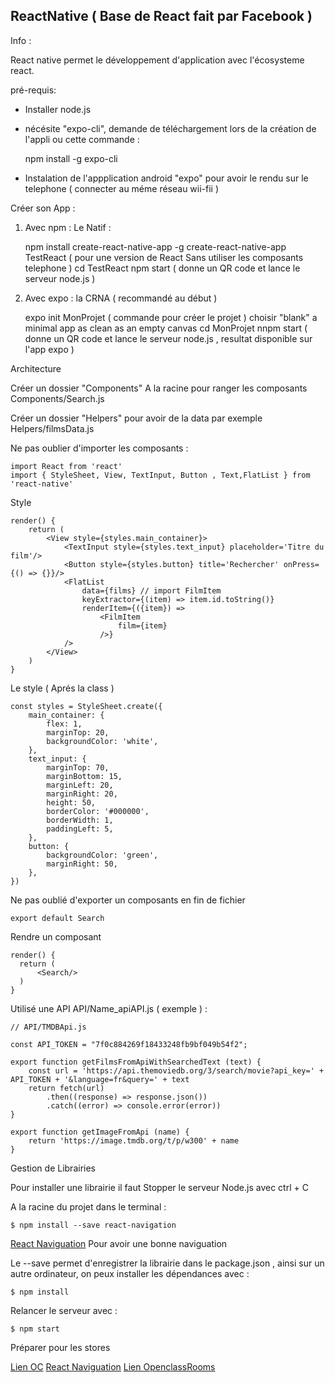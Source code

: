 ## ReactNative ( Base de React fait par Facebook )

Info :

React native permet le développement d'application avec l'écosysteme react.

pré-requis:

- Installer node.js
- nécésite "expo-cli", demande de téléchargement lors de la création de l'appli ou cette commande :


    npm install -g expo-cli

- Instalation de l'appplication android "expo" pour avoir le rendu sur le telephone ( connecter au méme réseau wii-fii )

Créer son App :


1. Avec npm : Le Natif  :


    npm install create-react-native-app -g
    create-react-native-app TestReact ( pour une version de React Sans utiliser les composants telephone )
    cd TestReact
    npm start ( donne un QR code et lance le serveur node.js )


2. Avec expo : la CRNA ( recommandé au début )

    expo init MonProjet ( commande pour créer le projet )
    choisir "blank" a minimal app as clean as an empty canvas
    cd MonProjet
    nnpm start ( donne un QR code et lance le serveur node.js , resultat disponible sur l'app expo )

Architecture


Créer un dossier "Components" A la racine pour ranger les composants
Components/Search.js

Créer un dossier "Helpers" pour avoir de la data par exemple
Helpers/filmsData.js

Ne pas oublier d'importer les composants :


    import React from 'react'
    import { StyleSheet, View, TextInput, Button , Text,FlatList } from 'react-native'

Style



    render() {
        return (
            <View style={styles.main_container}>
                <TextInput style={styles.text_input} placeholder='Titre du film'/>
                <Button style={styles.button} title='Rechercher' onPress={() => {}}/>
                <FlatList
                    data={films} // import FilmItem
                    keyExtractor={(item) => item.id.toString()}
                    renderItem={({item}) =>
                        <FilmItem
                            film={item}
                        />}
                />
            </View>
        )
    }

Le style ( Aprés la class )



    const styles = StyleSheet.create({
        main_container: {
            flex: 1,
            marginTop: 20,
            backgroundColor: 'white',
        },
        text_input: {
            marginTop: 70,
            marginBottom: 15,
            marginLeft: 20,
            marginRight: 20,
            height: 50,
            borderColor: '#000000',
            borderWidth: 1,
            paddingLeft: 5,
        },
        button: {
            backgroundColor: 'green',
            marginRight: 50,
        },
    })

Ne pas oublié d'exporter un composants en fin de fichier

    export default Search

Rendre un composant


    render() {
      return (
          <Search/>
      )
    }

Utilisé une API
API/Name_apiAPI.js ( exemple ) :


    // API/TMDBApi.js

    const API_TOKEN = "7f0c884269f18433248fb9bf049b54f2";

    export function getFilmsFromApiWithSearchedText (text) {
        const url = 'https://api.themoviedb.org/3/search/movie?api_key=' + API_TOKEN + '&language=fr&query=' + text
        return fetch(url)
            .then((response) => response.json())
            .catch((error) => console.error(error))
    }

    export function getImageFromApi (name) {
        return 'https://image.tmdb.org/t/p/w300' + name
    }



Gestion de Librairies

Pour installer une librairie il faut Stopper le serveur Node.js avec ctrl + C

A la racine du projet dans le terminal :


    $ npm install --save react-navigation

[React Naviguation](https://reactnavigation.org/docs/getting-started/)  Pour avoir une bonne naviguation


Le --save permet d'enregistrer la librairie dans le package.json , ainsi sur un autre ordinateur, on peux installer les dépendances avec :


    $ npm install

Relancer le serveur avec :


    $ npm start


Préparer pour les stores



[Lien OC](https://openclassrooms.com/fr/courses/4902061-developpez-une-application-mobile-react-native/4959626-preparez-votre-application-pour-les-stores-apple-et-google/)
[React Naviguation](https://reactnavigation.org/docs/getting-started/)
[Lien OpenclassRooms](https://openclassrooms.com/fr/courses/4902061-developpez-une-application-mobile-react-native/4959616-formalisez-votre-application-pour-utiliser-les-composants-du-device/)
